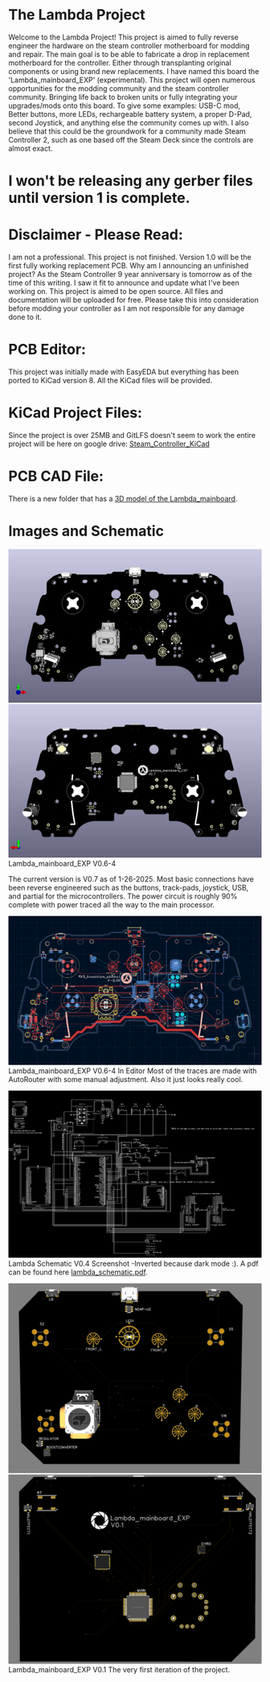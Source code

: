 # The Lambda Project

Welcome to the Lambda Project! 
This project is aimed to fully reverse engineer the hardware on the steam controller motherboard for modding and repair. The main goal is to be able to fabricate a drop in replacement motherboard for the controller. Either through transplanting original components or using brand new replacements. I have named this board the 'Lambda_mainboard_EXP' (experimental). This project will open numerous opportunities for the modding community and the steam controller community. Bringing life back to broken units or fully integrating your upgrades/mods onto this board. To give some examples: USB-C mod, Better buttons, more LEDs, rechargeable battery system, a proper D-Pad, second Joystick, and anything else the community comes up with. I also believe that this could be the groundwork for a community made Steam Controller 2, such as one based off the Steam Deck since the controls are almost exact. 

# I won't be releasing any gerber files until version 1 is complete. 

# Disclaimer - Please Read:
I am not a professional. This project is not finished. Version 1.0 will be the first fully working replacement PCB. Why am I announcing an unfinished project? As the Steam Controller 9 year anniversary is tomorrow as of the time of this writing. I saw it fit to announce and update what I've been working on. This project is aimed to be open source. All files and documentation will be uploaded for free. Please take this into consideration before modding your controller as I am not responsible for any damage done to it.

# PCB Editor:
This project was initially made with EasyEDA but everything has been ported to KiCad version 8. All the KiCad files will be provided.

# KiCad Project Files:
Since the project is over 25MB and GitLFS doesn't seem to work the entire project will be here on google drive: [Steam_Controller_KiCad](https://drive.google.com/drive/folders/1pgKrxKx-PQnyL5enbXCNOBBvkrO6b2vu?usp=sharing)

# PCB CAD File:
There is a new folder that has a [3D model of the Lambda_mainboard](./PCB_CAD).

# Images and Schematic
![](Images/Steam_ControllerFront.png)
![](Images/Steam_ControllerBack.png)
Lambda_mainboard_EXP V0.6-4

The current version is V0.7 as of 1-26-2025. Most basic connections have been reverse engineered such as the buttons, track-pads, joystick, USB, and partial for the microcontrollers. The power circuit is roughly 90% complete with power traced all the way to the main processor.



![](Images/kicad_pcb.png)
Lambda_mainboard_EXP V0.6-4 In Editor
Most of the traces are made with AutoRouter with some manual adjustment. Also it just looks really cool.

![](attachment/6aab1f713e77da4a4bc93c133fc36ce6.png)
Lambda Schematic V0.4 Screenshot -Inverted because dark mode :).
A pdf can be found here [lambda_schematic.pdf](/Lambda_Project/lambda_schematic_V0.7.pdf).



![](attachment/6b1842ab9c7c6d4cac65b7093ad73d42.png)
![](attachment/febcbdb7a4f980bb32da93c9235776ab.png)
Lambda_mainboard_EXP V0.1
The very first iteration of the project.  


